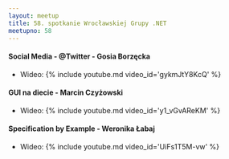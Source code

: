 ```yaml
---
layout: meetup
title: 58. spotkanie Wrocławskiej Grupy .NET
meetupno: 58
---
```


#### Social Media - @Twitter - Gosia Borzęcka
* Wideo: {% include youtube.md video_id='gykmJtY8KcQ' %}

#### GUI na diecie - Marcin Czyżowski
* Wideo: {% include youtube.md video_id='y1\_vGvAReKM' %}

#### Specification by Example - Weronika Łabaj
* Wideo: {% include youtube.md video_id='UiFs1T5M-vw' %}
